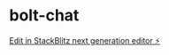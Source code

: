 # bolt-chat

[Edit in StackBlitz next generation editor ⚡️](https://stackblitz.com/~/github.com/leifermendez/bolt-chat)